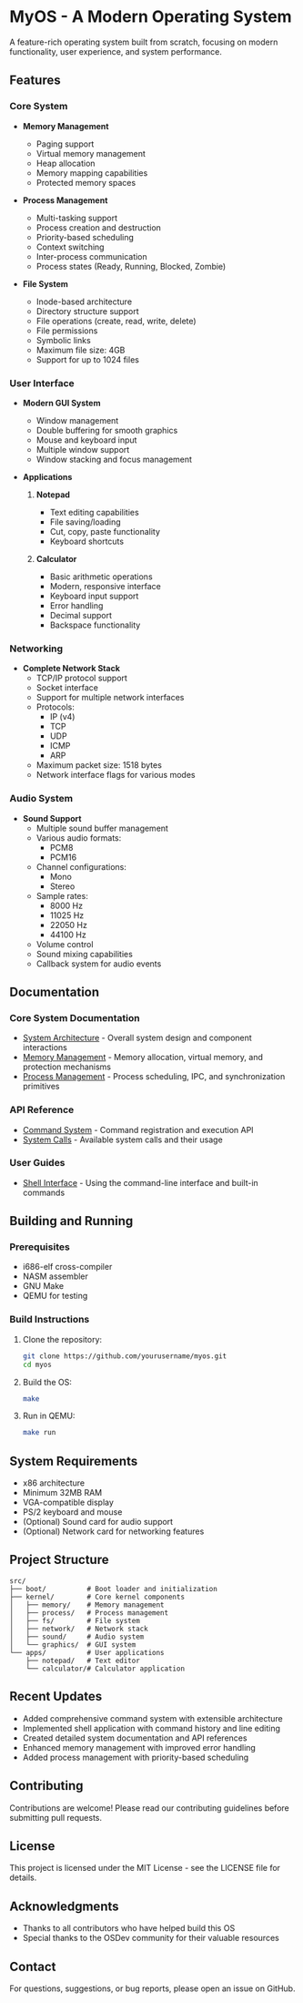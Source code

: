 # MyOS - A Modern Operating System

A feature-rich operating system built from scratch, focusing on modern functionality, user experience, and system performance.

## Features

### Core System
- **Memory Management**
  - Paging support
  - Virtual memory management
  - Heap allocation
  - Memory mapping capabilities
  - Protected memory spaces

- **Process Management**
  - Multi-tasking support
  - Process creation and destruction
  - Priority-based scheduling
  - Context switching
  - Inter-process communication
  - Process states (Ready, Running, Blocked, Zombie)

- **File System**
  - Inode-based architecture
  - Directory structure support
  - File operations (create, read, write, delete)
  - File permissions
  - Symbolic links
  - Maximum file size: 4GB
  - Support for up to 1024 files

### User Interface
- **Modern GUI System**
  - Window management
  - Double buffering for smooth graphics
  - Mouse and keyboard input
  - Multiple window support
  - Window stacking and focus management

- **Applications**
  1. **Notepad**
     - Text editing capabilities
     - File saving/loading
     - Cut, copy, paste functionality
     - Keyboard shortcuts
  
  2. **Calculator**
     - Basic arithmetic operations
     - Modern, responsive interface
     - Keyboard input support
     - Error handling
     - Decimal support
     - Backspace functionality

### Networking
- **Complete Network Stack**
  - TCP/IP protocol support
  - Socket interface
  - Support for multiple network interfaces
  - Protocols:
    - IP (v4)
    - TCP
    - UDP
    - ICMP
    - ARP
  - Maximum packet size: 1518 bytes
  - Network interface flags for various modes

### Audio System
- **Sound Support**
  - Multiple sound buffer management
  - Various audio formats:
    - PCM8
    - PCM16
  - Channel configurations:
    - Mono
    - Stereo
  - Sample rates:
    - 8000 Hz
    - 11025 Hz
    - 22050 Hz
    - 44100 Hz
  - Volume control
  - Sound mixing capabilities
  - Callback system for audio events

## Documentation

### Core System Documentation
- [System Architecture](docs/core/system.md) - Overall system design and component interactions
- [Memory Management](docs/core/memory.md) - Memory allocation, virtual memory, and protection mechanisms
- [Process Management](docs/core/process.md) - Process scheduling, IPC, and synchronization primitives

### API Reference
- [Command System](docs/api/command.md) - Command registration and execution API
- [System Calls](docs/api/syscalls.md) - Available system calls and their usage

### User Guides
- [Shell Interface](docs/user/shell.md) - Using the command-line interface and built-in commands

## Building and Running

### Prerequisites
- i686-elf cross-compiler
- NASM assembler
- GNU Make
- QEMU for testing

### Build Instructions
1. Clone the repository:
   ```bash
   git clone https://github.com/yourusername/myos.git
   cd myos
   ```

2. Build the OS:
   ```bash
   make
   ```

3. Run in QEMU:
   ```bash
   make run
   ```

## System Requirements
- x86 architecture
- Minimum 32MB RAM
- VGA-compatible display
- PS/2 keyboard and mouse
- (Optional) Sound card for audio support
- (Optional) Network card for networking features

## Project Structure
```
src/
├── boot/          # Boot loader and initialization
├── kernel/        # Core kernel components
│   ├── memory/    # Memory management
│   ├── process/   # Process management
│   ├── fs/        # File system
│   ├── network/   # Network stack
│   ├── sound/     # Audio system
│   └── graphics/  # GUI system
└── apps/          # User applications
    ├── notepad/   # Text editor
    └── calculator/# Calculator application
```

## Recent Updates
- Added comprehensive command system with extensible architecture
- Implemented shell application with command history and line editing
- Created detailed system documentation and API references
- Enhanced memory management with improved error handling
- Added process management with priority-based scheduling

## Contributing
Contributions are welcome! Please read our contributing guidelines before submitting pull requests.

## License
This project is licensed under the MIT License - see the LICENSE file for details.

## Acknowledgments
- Thanks to all contributors who have helped build this OS
- Special thanks to the OSDev community for their valuable resources

## Contact
For questions, suggestions, or bug reports, please open an issue on GitHub.